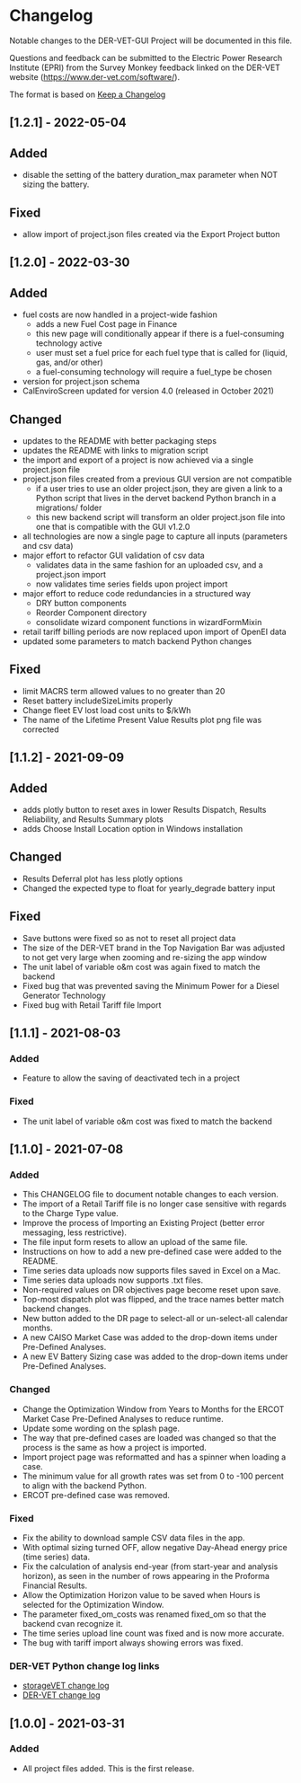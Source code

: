 # Changelog
Notable changes to the DER-VET-GUI Project will be documented in this file.

Questions and feedback can be submitted to the Electric Power Research Institute (EPRI) from the Survey Monkey feedback linked on the DER-VET website (https://www.der-vet.com/software/).

The format is based on [Keep a Changelog](https://keepachangelog.com/en/1.0.0/)

## [1.2.1] - 2022-05-04
## Added
- disable the setting of the battery duration_max parameter when NOT sizing the battery.
## Fixed
- allow import of project.json files created via the Export Project button

## [1.2.0] - 2022-03-30
## Added
- fuel costs are now handled in a project-wide fashion
  - adds a new Fuel Cost page in Finance
  - this new page will conditionally appear if there is a fuel-consuming technology active
  - user must set a fuel price for each fuel type that is called for (liquid, gas, and/or other)
  - a fuel-consuming technology will require a fuel_type be chosen
- version for project.json schema
- CalEnviroScreen updated for version 4.0 (released in October 2021)
## Changed
- updates to the README with better packaging steps
- updates the README with links to migration script
- the import and export of a project is now achieved via a single project.json file
- project.json files created from a previous GUI version are not compatible
  - if a user tries to use an older project.json, they are given a link to a Python script
    that lives in the dervet backend Python branch in a migrations/ folder
  - this new backend script will transform an older project.json file into one that
    is compatible with the GUI v1.2.0
- all technologies are now a single page to capture all inputs (parameters and csv data)
- major effort to refactor GUI validation of csv data
  - validates data in the same fashion for an uploaded csv, and a project.json import
  - now validates time series fields upon project import
- major effort to reduce code redundancies in a structured way
  - DRY button components
  - Reorder Component directory
  - consolidate wizard component functions in wizardFormMixin
- retail tariff billing periods are now replaced upon import of OpenEI data
- updated some parameters to match backend Python changes
## Fixed
- limit MACRS term allowed values to no greater than 20
- Reset battery includeSizeLimits properly
- Change fleet EV lost load cost units to $/kWh
- The name of the Lifetime Present Value Results plot png file was corrected

## [1.1.2] - 2021-09-09
## Added
- adds plotly button to reset axes in lower Results Dispatch, Results Reliability, and Results Summary plots
- adds Choose Install Location option in Windows installation

## Changed
- Results Deferral plot has less plotly options
- Changed the expected type to float for yearly_degrade battery input

## Fixed
- Save buttons were fixed so as not to reset all project data
- The size of the DER-VET brand in the Top Navigation Bar was adjusted to not get very large when zooming and re-sizing the app window
- The unit label of variable o&m cost was again fixed to match the backend
- Fixed bug that was prevented saving the Minimum Power for a Diesel Generator Technology
- Fixed bug with Retail Tariff file Import

## [1.1.1] - 2021-08-03
### Added
- Feature to allow the saving of deactivated tech in a project

### Fixed
- The unit label of variable o&m cost was fixed to match the backend

## [1.1.0] - 2021-07-08
### Added
- This CHANGELOG file to document notable changes to each version.
- The import of a Retail Tariff file is no longer case sensitive with regards to the Charge Type value.
- Improve the process of Importing an Existing Project (better error messaging, less restrictive).
- The file input form resets to allow an upload of the same file.
- Instructions on how to add a new pre-defined case were added to the README.
- Time series data uploads now supports files saved in Excel on a Mac.
- Time series data uploads now supports .txt files.
- Non-required values on DR objectives page become reset upon save.
- Top-most dispatch plot was flipped, and the trace names better match backend changes.
- New button added to the DR page to select-all or un-select-all calendar months.
- A new CAISO Market Case was added to the drop-down items under Pre-Defined Analyses.
- A new EV Battery Sizing case was added to the drop-down items under Pre-Defined Analyses.

### Changed
- Change the Optimization Window from Years to Months for the ERCOT Market Case Pre-Defined Analyses to reduce runtime.
- Update some wording on the splash page.
- The way that pre-defined cases are loaded was changed so that the process is the same as how a project is imported.
- Import project page was reformatted and has a spinner when loading a case.
- The minimum value for all growth rates was set from 0 to -100 percent to align with the backend Python.
- ERCOT pre-defined case was removed.

### Fixed
- Fix the ability to download sample CSV data files in the app.
- With optimal sizing turned OFF, allow negative Day-Ahead energy price (time series) data.
- Fix the calculation of analysis end-year (from start-year and analysis horizon), as seen in the number of rows appearing in the Proforma Financial Results.
- Allow the Optimization Horizon value to be saved when Hours is selected for the Optimization Window.
- The parameter fixed_om_costs was renamed fixed_om so that the backend cvan recognize it.
- The time series upload line count was fixed and is now more accurate.
- The bug with tariff import always showing errors was fixed.

### DER-VET Python change log links
- [storageVET change log](https://github.com/epri-dev/StorageVET/blob/master/CHANGELOG.md)
- [DER-VET change log](https://github.com/epri-dev/DER-VET/blob/master/CHANGELOG.md)

## [1.0.0] - 2021-03-31
### Added
- All project files added. This is the first release.

